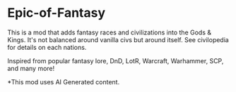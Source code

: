 # Epic-of-Fantasy
This is a mod that adds fantasy races and civilizations into the Gods & Kings. It's not balanced around vanilla civs but around itself. See civilopedia for details on each nations.

Inspired from popular fantasy lore, DnD, LotR, Warcraft, Warhammer, SCP, and many more!

*This mod uses AI Generated content.
